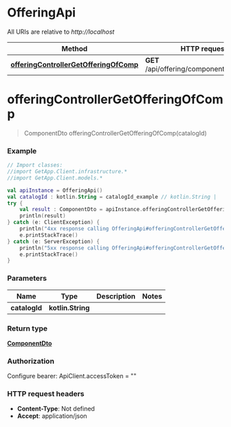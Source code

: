 # OfferingApi

All URIs are relative to *http://localhost*

Method | HTTP request | Description
------------- | ------------- | -------------
[**offeringControllerGetOfferingOfComp**](OfferingApi.md#offeringControllerGetOfferingOfComp) | **GET** /api/offering/component/{catalogId} | 


<a id="offeringControllerGetOfferingOfComp"></a>
# **offeringControllerGetOfferingOfComp**
> ComponentDto offeringControllerGetOfferingOfComp(catalogId)



### Example
```kotlin
// Import classes:
//import GetApp.Client.infrastructure.*
//import GetApp.Client.models.*

val apiInstance = OfferingApi()
val catalogId : kotlin.String = catalogId_example // kotlin.String | 
try {
    val result : ComponentDto = apiInstance.offeringControllerGetOfferingOfComp(catalogId)
    println(result)
} catch (e: ClientException) {
    println("4xx response calling OfferingApi#offeringControllerGetOfferingOfComp")
    e.printStackTrace()
} catch (e: ServerException) {
    println("5xx response calling OfferingApi#offeringControllerGetOfferingOfComp")
    e.printStackTrace()
}
```

### Parameters

Name | Type | Description  | Notes
------------- | ------------- | ------------- | -------------
 **catalogId** | **kotlin.String**|  |

### Return type

[**ComponentDto**](ComponentDto.md)

### Authorization


Configure bearer:
    ApiClient.accessToken = ""

### HTTP request headers

 - **Content-Type**: Not defined
 - **Accept**: application/json

